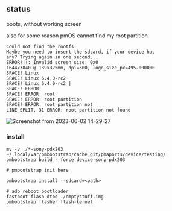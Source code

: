 ## status
boots, without working screen

also for some reason pmOS cannot find my root partition
```
Could not find the rootfs.
Maybe you need to insert the sdcard, if your device has
any? Trying again in one second...
ERROR!!!: Invalid screen size: 0x0
1644x3840 @ 139x325mm, dpi=300, logo_size_px=495.000000
SPACE! Linux 
SPACE! Linux 6.4.0-rc2 
SPACE! Linux 6.4.0-rc2 | 
SPACE! ERROR: 
SPACE! ERROR: root 
SPACE! ERROR: root partition 
SPACE! ERROR: root partition not 
LINE SPLIT, 31 ERROR: root partition not found
```

![Screenshot from 2023-06-02 14-29-27](https://github.com/th1nhhdk/postmarketos-sony-pdx203/assets/58503327/01a817a1-0656-4fd1-98d4-fb87b85cf474)

### install
```
mv -v ./*-sony-pdx203 ~/.local/var/pmbootstrap/cache_git/pmaports/device/testing/
pmbootstrap build --force device-sony-pdx203

# pmbootstrap init here

pmbootstrap install --sdcard=<path>

# adb reboot bootloader
fastboot flash dtbo ./emptystuff.img
pmbootstrap flasher flash-kernel
```
